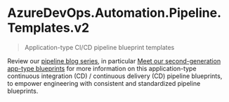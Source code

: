 # AzureDevOps.Automation.Pipeline.Templates.v2

> Application-type CI/CD pipeline blueprint templates

Review our [pipeline blog series](https://wsbctechnicalblog.github.io/why-pipelines-part1.html), in particular [Meet our second-generation app-type blueprints](https://wsbctechnicalblog.github.io/yaml-pipelines-part10.html) for more information on this application-type continuous integration (CD) / continuous delivery (CD) pipeline blueprints, to empower engineering with consistent and standardized pipeline blueprints.
